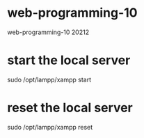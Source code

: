 # web-programming-10
web-programming-10 20212

# start the local server
sudo /opt/lampp/xampp start

# reset the local server
sudo /opt/lampp/xampp reset